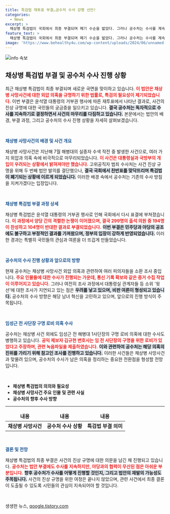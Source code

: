 ```yaml
---
title: 특검법 재투표 부결…공수처 수사 강행 선언!
categories:
  - News
excerpt: >
  채상병 특검법이 국회에서 최종 부결되며 폐기 수순을 밟았다. 그러나 공수처는 수사를 계속 이어가겠다고 밝혀 긴장감이 감도는 가운데, 사건에 얽힌 진실은 여전히 밝혀질 수 있을까?
feature_text: >
  채상병 특검법이 국회에서 최종 부결되며 폐기 수순을 밟았다. 그러나 공수처는 수사를 계속 이어가겠다고 밝혀 긴장감이 감도는 가운데, 사건에 얽힌 진실은 여전히 밝혀질 수 있을까?
image: 'https://www.behealthy4u.com/wp-content/uploads/2024/06/unnamed-file.png'
---
```


<p><img src="https://www.behealthy4u.com/wp-content/uploads/2024/06/unnamed-file.png" alt="info 속보" /></p>

<h2 data-ke-size="size26">채상병 특검법 부결 및 공수처 수사 진행 상황</h2>

<p data-ke-size="size16">최근 채상병 특검법이 최종 부결되며 새로운 국면을 맞이하고 있습니다. <b><span style="color: #ee2323;">이 법안은 채상병 사망사건에 대한 외압 의혹을 규명하기 위한 법률로, 특검의 필요성이 제기되었습니다.</span></b> 이번 부결은 윤석열 대통령의 거부권 행사에 따른 재투표에서 나타난 결과로, 사건의 진상 규명에 대한 국민들의 궁금증을 일으키고 있습니다. <b><span style="background-color: #21538527;">결국 공수처는 독자적으로 수사를 지속하기로 결정하면서 사건의 마무리를 다짐하고 있습니다.</span></b> 본문에서는 법안의 배경, 부결 과정, 그리고 공수처의 수사 진행 상황을 자세히 살펴보겠습니다.</p>

<p data-ke-size="size16">&nbsp;</p>

<p><b><span style="color: #1a5490;">채상병 사망사건의 배경 및 사건 개요</span></b></p>

<p data-ke-size="size16">채상병 사망사건은 지난해 7월 해병대의 실종자 수색 작전 중 발생한 사건으로, 여러 가지 외압과 의혹 속에 비극적으로 마무리되었습니다. <b><span style="color: #ee2323;">이 사건은 대통령실과 국방부의 개입이 우려되는 상황에서 밝혀져야만 했습니다.</span></b> 고위공직자 범죄 수사처는 사건 진상 규명을 위해 두 번째 법안 발의를 결단했으나, <b><span style="background-color: #21538527;">결국 국회에서 찬반표를 맞닥뜨리며 특검법이 폐기되는 상황에 이르게 되었습니다.</span></b> 이러한 배경 속에서 공수처는 기존의 수사 방침을 지켜가겠다는 입장입니다.</p>

<p data-ke-size="size16">&nbsp;</p>

<p><b><span style="color: #1a5490;">채상병 특검법 부결 과정 상세</span></b></p>

<p data-ke-size="size16">채상병 특검법은 윤석열 대통령의 거부권 행사로 인해 국회에서 다시 표결에 부쳐졌습니다. <b><span style="color: #ee2323;">이 과정에서 양당 간의 격렬한 논쟁이 이어졌으며, 결국 299명의 출석 의원 중 194명이 찬성하고 104명이 반대한 결과로 부결되었습니다.</span></b> <b><span style="background-color: #21538527;">이번 부결은 민주당과 야당의 공조에도 불구하고 부정적인 결과를 가져왔으며, 정부의 입장이 강하게 반영되었습니다.</span></b> 이러한 경과는 특별히 국민들의 관심과 여론을 더 뜨겁게 만들었습니다.</p>

<p data-ke-size="size16">&nbsp;</p>

<p><b><span style="color: #1a5490;">공수처의 수사 진행 상황과 앞으로의 방향</span></b></p>

<p data-ke-size="size16">현재 공수처는 채상병 사망사건 외압 의혹과 관련하여 여러 피의자들을 소환 조사 중입니다. <b><span style="color: #ee2323;">주요 인물들에 대한 수사가 진행되는 가운데, 통신 기록 확보와 같은 증거 수집 작업이 이루어지고 있습니다.</span></b> 그러나 여전히 조사 과정에서 대통령실 관계자들 등 소위 '윗선'에 대한 조사가 지연되고 있는 점은 <b><span style="background-color: #21538527;">우려를 낳고 있으며, 비판 여론이 형성되고 있습니다.</span></b> 공수처의 수사 방향은 해당 남녀 혁신을 고민하고 있으며, 앞으로의 진행 방식이 주목됩니다.</p>

<p data-ke-size="size16">&nbsp;</p>

<p><b><span style="color: #1a5490;">임성근 전 사단장 구명 로비 의혹 수사</span></b></p>

<p data-ke-size="size16">공수처는 채상병 사건 외에도 임성근 전 해병대 1사단장의 구명 로비 의혹에 대한 수사도 병행하고 있습니다. <b><span style="color: #ee2323;">공익 제보자 김규현 변호사는 임 전 사단장의 구명을 위한 로비가 있었다고 주장하며, 관련 녹음파일을 제출하였습니다.</span></b> <b><span style="background-color: #21538527;">이와 관련하여 공수처는 해당 의혹의 진위를 가리기 위해 참고인 조사를 진행하고 있습니다.</span></b> 이러한 사건들은 채상병 사망사건과 맞물려 있으며, 공수처의 수사가 남은 의혹을 정리하는 중요한 전환점을 형성할 전망입니다.</p>

<p data-ke-size="size16">&nbsp;</p>

<ul>
    <li><b>채상병 특검법의 의의와 필요성</b></li>
    <li><b>채상병 사망사건 주요 인물 및 관련 사실</b></li>
    <li><b>공수처의 향후 수사 방향</b></li>
</ul>

<hr>

<table style="width: 100%; border-collapse: collapse;">
    <thead>
        <tr>
            <td style="text-align: center; height: 17px;"><b>내용</b></td>
            <td style="text-align: center; height: 17px;"><b>내용</b></td>
            <td style="text-align: center; height: 17px;"><b>내용</b></td>
        </tr>
    </thead>
    <tbody>
        <tr>
            <td style="text-align: center; height: 17px;"><b>채상병 사망사건</b></td>
            <td style="text-align: center; height: 17px;"><b>공수처 수사 상황</b></td>
            <td style="text-align: center; height: 17px;"><b>특검법 부결 의미</b></td>
        </tr>
    </tbody>
</table>

<p data-ke-size="size16">&nbsp;</p>

<p><b><span style="color: #1a5490;">결론 및 전망</span></b></p>

<p data-ke-size="size16">채상병 특검법의 최종 부결은 사건의 진상 규명에 대한 의문을 남긴 채 진행되고 있습니다. <b><span style="color: #ee2323;">공수처는 법안 부결에도 수사를 지속하지만, 야당과의 협력이 무산된 점은 아쉬운 부분입니다.</span></b> <b><span style="background-color: #21538527;">향후 공수처가 수사를 어떻게 진행할 것인지, 그리고 법안의 재발의 가능성도 주목됩니다.</span></b> 사건의 진상 규명을 위한 여정은 끝나지 않았으며, 관련 사건에서 최종 결론이 도출될 수 있도록 시민들의 관심이 지속되어야 할 것입니다.</p>

<p data-ke-size="size16">&nbsp;</p>
생생한 뉴스, <a href="https://qoogle.tistory.com" rel="dofollow">qoogle.tistory.com</a>


